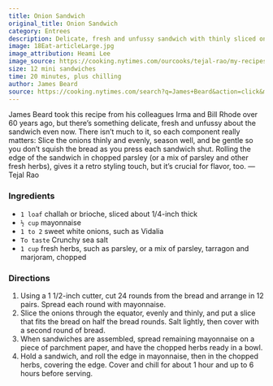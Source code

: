 ```yaml
---
title: Onion Sandwich
original_title: Onion Sandwich
category: Entrees
description: Delicate, fresh and unfussy sandwich with thinly sliced onions and a mix of fresh herbs. Each component really matters. Slice the onions thinly and evenly, season well, and be gentle so you don’t squish the bread as you press each sandwich shut.
image: 18Eat-articleLarge.jpg
image_attribution: Heami Lee
image_source: https://cooking.nytimes.com/ourcooks/tejal-rao/my-recipes?action=click&module=byline&region=recipe%20page
size: 12 mini sandwiches
time: 20 minutes, plus chilling
author: James Beard
source: https://cooking.nytimes.com/search?q=James+Beard&action=click&module=byline&region=recipe%20page
---
```


James Beard took this recipe from his colleagues Irma and Bill Rhode over 60 years ago, but there’s something delicate, fresh and unfussy about the sandwich even now. There isn’t much to it, so each component really matters: Slice the onions thinly and evenly, season well, and be gentle so you don’t squish the bread as you press each sandwich shut. Rolling the edge of the sandwich in chopped parsley (or a mix of parsley and other fresh herbs), gives it a retro styling touch, but it’s crucial for flavor, too. —Tejal Rao

### Ingredients

* `1 loaf` challah or brioche, sliced about 1/4-inch thick
* `½ cup` mayonnaise
* `1 to 2` sweet white onions, such as Vidalia
* `To taste` Crunchy sea salt
* `1 cup` fresh herbs, such as parsley, or a mix of parsley, tarragon and marjoram, chopped

### Directions

1. Using a 1 1/2-inch cutter, cut 24 rounds from the bread and arrange in 12 pairs. Spread each round with mayonnaise.
2. Slice the onions through the equator, evenly and thinly, and put a slice that fits the bread on half the bread rounds. Salt lightly, then cover with a second round of bread.
3. When sandwiches are assembled, spread remaining mayonnaise on a piece of parchment paper, and have the chopped herbs ready in a bowl.
4. Hold a sandwich, and roll the edge in mayonnaise, then in the chopped herbs, covering the edge. Cover and chill for about 1 hour and up to 6 hours before serving.